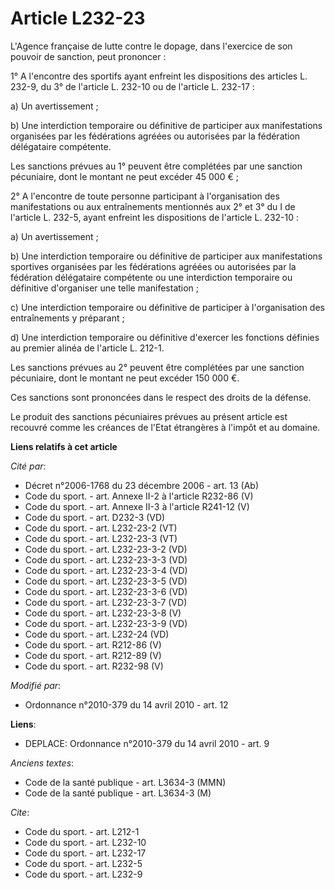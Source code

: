 # Article L232-23

L'Agence française de lutte contre le dopage, dans l'exercice de son pouvoir de sanction, peut prononcer : 

1° A l'encontre des sportifs ayant enfreint les dispositions des articles L. 232-9, du 3° de l'article L. 232-10 ou de
l'article L. 232-17 : 

a) Un avertissement ; 

b) Une interdiction temporaire ou définitive de participer aux manifestations organisées par les fédérations agréées ou
autorisées par la fédération délégataire compétente. 

Les sanctions prévues au 1° peuvent être complétées par une sanction pécuniaire, dont le montant ne peut excéder 45 000 € ; 

2° A l'encontre de toute personne participant à l'organisation des manifestations ou aux entraînements mentionnés aux 2° et
3° du I de l'article L. 232-5, ayant enfreint les dispositions de l'article L. 232-10 : 

a) Un avertissement ; 

b) Une interdiction temporaire ou définitive de participer aux manifestations sportives organisées par les fédérations
agréées ou autorisées par la fédération délégataire compétente ou une interdiction temporaire ou définitive d'organiser une
telle manifestation ; 

c) Une interdiction temporaire ou définitive de participer à l'organisation des entraînements y préparant ; 

d) Une interdiction temporaire ou définitive d'exercer les fonctions définies au premier alinéa de l'article L. 212-1. 

Les sanctions prévues au 2° peuvent être complétées par une sanction pécuniaire, dont le montant ne peut excéder 150 000 €. 

Ces sanctions sont prononcées dans le respect des droits de la défense. 

Le produit des sanctions pécuniaires prévues au présent article est recouvré comme les créances de l'Etat étrangères à
l'impôt et au domaine.

**Liens relatifs à cet article**

_Cité par_:

  - Décret n°2006-1768 du 23 décembre 2006 - art. 13 (Ab)
  - Code du sport. - art. Annexe II-2 à l'article R232-86 (V)
  - Code du sport. - art. Annexe II-3 à l'article R241-12 (V)
  - Code du sport. - art. D232-3 (VD)
  - Code du sport. - art. L232-23-2 (VT)
  - Code du sport. - art. L232-23-3 (VT)
  - Code du sport. - art. L232-23-3-2 (VD)
  - Code du sport. - art. L232-23-3-3 (VD)
  - Code du sport. - art. L232-23-3-4 (VD)
  - Code du sport. - art. L232-23-3-5 (VD)
  - Code du sport. - art. L232-23-3-6 (VD)
  - Code du sport. - art. L232-23-3-7 (VD)
  - Code du sport. - art. L232-23-3-8 (V)
  - Code du sport. - art. L232-23-3-9 (VD)
  - Code du sport. - art. L232-24 (VD)
  - Code du sport. - art. R212-86 (V)
  - Code du sport. - art. R212-89 (V)
  - Code du sport. - art. R232-98 (V)

_Modifié par_:

  - Ordonnance n°2010-379 du 14 avril 2010 - art. 12

**Liens**:

  - DEPLACE: Ordonnance n°2010-379 du 14 avril 2010 - art. 9

_Anciens textes_:

  - Code de la santé publique - art. L3634-3 (MMN)
  - Code de la santé publique - art. L3634-3 (M)

_Cite_:

  - Code du sport. - art. L212-1
  - Code du sport. - art. L232-10
  - Code du sport. - art. L232-17
  - Code du sport. - art. L232-5
  - Code du sport. - art. L232-9
